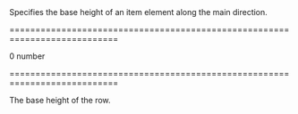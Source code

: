 <!--**
/*-------------------------------------------
    Auto-generated file. Do not modify.
-------------------------------------------

**-->
<!--d-->Specifies the base height of an item element along the main direction.<!--/d-->
===========================================================================
<!--default-->0<!--/default-->
<!--type-->number<!--/type-->
===========================================================================

<!--shortDescription-->
The base height of the row.
<!--/shortDescription-->

<!--fullDescription-->

<!--/fullDescription-->